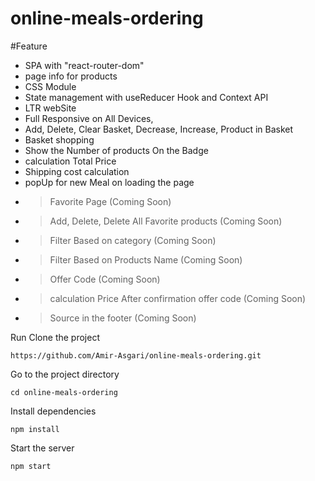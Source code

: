 # online-meals-ordering

#Feature
+ SPA with "react-router-dom"
+ page info for products
+ CSS Module
+ State management with useReducer Hook and Context API
+ LTR webSite
+ Full Responsive on All Devices,
+ Add, Delete, Clear Basket, Decrease, Increase, Product in Basket
+ Basket shopping
+ Show the Number of products On the Badge
+ calculation Total Price
+ Shipping cost calculation
+  popUp for new Meal on loading the page
+ > Favorite Page (Coming Soon)
+ > Add, Delete, Delete All Favorite products (Coming Soon)
+ > Filter Based on category (Coming Soon)
+ > Filter Based on Products Name (Coming Soon)
+ > Offer Code (Coming Soon)
+ > calculation Price After confirmation offer code (Coming Soon)
+ >  Source in the footer (Coming Soon)

Run
Clone the project
```
https://github.com/Amir-Asgari/online-meals-ordering.git
```
Go to the project directory

```
cd online-meals-ordering
```

Install dependencies

```
npm install
```

Start the server

```
npm start
```
